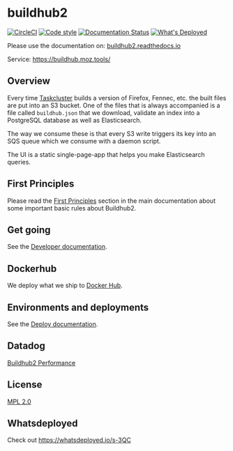 # buildhub2

[![CircleCI](https://circleci.com/gh/mozilla-services/buildhub2.svg?style=svg)](https://circleci.com/gh/mozilla-services/buildhub2)
[![Code style](https://img.shields.io/badge/Code%20style-black-000000.svg)](https://github.com/ambv/black)
[![Documentation Status](https://readthedocs.org/projects/buildhub2/badge/?version=latest)](https://buildhub2.readthedocs.io/en/latest/?badge=latest)
[![What's Deployed](https://img.shields.io/badge/whatsdeployed-stage,prod-green.svg)](https://whatsdeployed.io/s-3QC)

Please use the documentation on: [buildhub2.readthedocs.io](https://buildhub2.readthedocs.io/)

Service: https://buildhub.moz.tools/

## Overview

Every time [Taskcluster](https://tools.taskcluster.net/) builds a version of
Firefox, Fennec, etc. the built files are put into an S3 bucket. One of the files
that is always accompanied is a file called `buildhub.json` that we download,
validate an index into a PostgreSQL database as well as Elasticsearch.

The way we consume these is that every S3 write triggers its key into an SQS queue
which we consume with a daemon script.

The UI is a static single-page-app that helps you make Elasticsearch queries.

## First Principles

Please read the [First Principles](https://buildhub2.readthedocs.io/en/latest/architecture.html#first-principles)
section in the main documentation about some important basic rules about Buildhub2.

## Get going

See the [Developer documentation](https://buildhub2.readthedocs.io/en/latest/dev.html).

## Dockerhub

We deploy what we ship to [Docker Hub](https://hub.docker.com/r/mozilla/buildhub2/).

## Environments and deployments

See the [Deploy documentation](https://buildhub2.readthedocs.io/en/latest/deployments.html).

## Datadog

[Buildhub2 Performance](https://app.datadoghq.com/dash/978415/buildhub2-performance)

## License

[MPL 2.0](http://www.mozilla.org/MPL/2.0/)

## Whatsdeployed

Check out https://whatsdeployed.io/s-3QC
